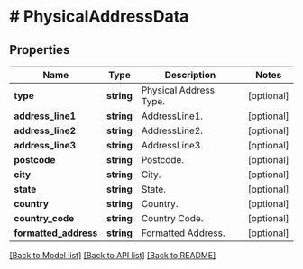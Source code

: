 # # PhysicalAddressData

## Properties

Name | Type | Description | Notes
------------ | ------------- | ------------- | -------------
**type** | **string** | Physical Address Type. | [optional]
**address_line1** | **string** | AddressLine1. | [optional]
**address_line2** | **string** | AddressLine2. | [optional]
**address_line3** | **string** | AddressLine3. | [optional]
**postcode** | **string** | Postcode. | [optional]
**city** | **string** | City. | [optional]
**state** | **string** | State. | [optional]
**country** | **string** | Country. | [optional]
**country_code** | **string** | Country Code. | [optional]
**formatted_address** | **string** | Formatted Address. | [optional]

[[Back to Model list]](../../README.md#models) [[Back to API list]](../../README.md#endpoints) [[Back to README]](../../README.md)
